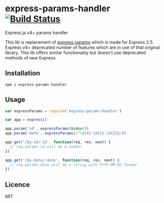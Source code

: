 express-params-handler
[![Build Status](https://api.travis-ci.org/Adslot/node-express-params-handler.png)](https://travis-ci.org/Adslot/node-express-params-handler)
============

Express.js v4+ params handler

This lib is replacement of [express-params](https://www.npmjs.com/package/express-params) which is made for
Express 2.5. Express v4+ deprecated number of features which are in use of that original library. This lib
offers similar functionality but doesn't use deprecated methods of new Express.


## Installation

    npm i express-params-handler


## Usage

```javascript
var expressParams = require('express-params-handler')

var app = express()

app.param('id', expressParams(Number))
app.param('date', expressParams(/^\d{4}-\d{2}-\d{2}$/))

app.get('/by-id/:id', function(req, res, next) {
  // req.params.id will be a number
})

app.get('/by-date/:date', function(req, res, next) {
  // req.params.date will be a string with YYYY-MM-DD format
})

```


## Licence

MIT

